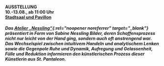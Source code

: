 #### **AUSSTELLUNG**<br>10.-13.08., ab 11:00 Uhr<br>[Stadtsaal und Pavillon](#locations)
##### Das [Atelier „Nessling“](https://www.atelier-nessling.at/){:rel="noopener noreferrer" target="_blank"} präsentiert in Form von Sabine Nessling Bilder, deren Schaffensprozess nicht nur leicht von der Hand ging, sondern auch  oft anstrengend war. Das Wechselspiel zwischen intuitivem Handeln und analytischem Lenken sowie die Gegenpole Ruhe und Dynamik, Aufregung und Gelassenheit, Fülle und Reduktion informieren den künstlerischen Prozess dieser Künstlerin aus St. Pantaleon.